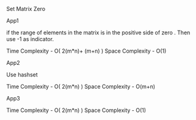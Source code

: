Set Matrix Zero 

App1 

if the range of elements in the matrix is in the positive side of zero .
Then use -1 as indicator.

Time Complexity - O( 2(m*n)+ (m+n) )
Space Complexity - O(1)

App2 

Use hashset 

Time Complexity - O( 2(m*n) )
Space Complexity - O(m+n)

App3

Time Complexity - O( 2(m*n) )
Space Complexity - O(1)


